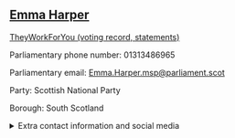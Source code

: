 ## <a href="https://www.parliament.scot/msps/current-and-previous-msps/emma-harper">Emma Harper</a>

<a href="https://www.theyworkforyou.com/mp/25511/emma_harper">TheyWorkForYou (voting record, statements)</a> 

Parliamentary phone number: 01313486965 

Parliamentary email: Emma.Harper.msp@parliament.scot 

Party: Scottish National Party 

Borough: South Scotland 

<details><summary>Extra contact information and social media</summary> 
<li>Parliamentary address: The Scottish Parliament, EH99 1SP, Edinburgh</li>
<li>Local office address: Lower and Ground Floor, Holywood Trust Building, Old Assembly Close, Irish Street, Dumfries, DG1 2PH</li>
<li>Local office phone number: 01387255334</li>
<li>Twitter:</li>
<li>Facebook:</li>
<li>Website:</li>
</details>